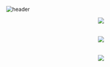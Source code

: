 ![header](https://capsule-render.vercel.app/api?type=venom&color=random&height=300&section=header&text=Welcome%20my%20github!&fontSize=90)
<div align="center">
  <img src="https://github-readme-stats.vercel.app/api?username=yuntasha&show_icons=true&theme=radical" />
  <br>
  <br>
  <br>
  <img src="https://github-readme-stats.vercel.app/api/top-langs/?username=yuntasha&layout=compact" />
  <br>
  <br>
  <br>
  <img src="http://mazassumnida.wtf/api/v2/generate_badge?boj=백준아이디)](https://solved.ac/jaljayo85/" />
</div>
<!--
**yuntasha/yuntasha** is a ✨ _special_ ✨ repository because its `README.md` (this file) appears on your GitHub profile.

Here are some ideas to get you started:

- 🔭 I’m currently working on ...
- 🌱 I’m currently learning ...
- 👯 I’m looking to collaborate on ...
- 🤔 I’m looking for help with ...
- 💬 Ask me about ...
- 📫 How to reach me: ...
- 😄 Pronouns: ...
- ⚡ Fun fact: ...
-->
